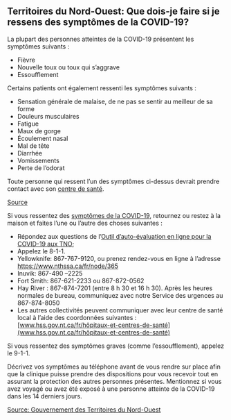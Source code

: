 ## Territoires du Nord-Ouest: Que dois-je faire si je ressens des symptômes de la COVID-19?

La plupart des personnes atteintes de la COVID-19 présentent les symptômes suivants :

- Fièvre
- Nouvelle toux ou toux qui s’aggrave
- Essoufflement

Certains patients ont également ressenti les symptômes suivants :

- Sensation générale de malaise, de ne pas se sentir au meilleur de sa forme
- Douleurs musculaires
- Fatigue    
- Maux de gorge
- Écoulement nasal
- Mal de tête
- Diarrhée
- Vomissements    
- Perte de l’odorat

Toute personne qui ressent l’un des symptômes ci-dessus devrait prendre contact avec son [centre de santé](https://www.hss.gov.nt.ca/fr/h%C3%B4pitaux-et-centres-de-sant%C3%A9).

[Source](https://www.hss.gov.nt.ca/fr/services/maladie-%C3%A0-coronavirus-covid-19/test-de-d%C3%A9pistage-de-la-covid-19)

Si vous ressentez des [symptômes de la COVID-19](https://www.hss.gov.nt.ca/fr/services/maladie-%C3%A0-coronavirus-covid-19/%C3%A0-propos-de-la-covid-19#quels-sont-les-sympt-mes-de-la-covid-19-), retournez ou restez à la maison et faites l’une ou l’autre des choses suivantes :

- Répondez aux questions de l’[Outil d’auto-évaluation en ligne pour la COVID-19 aux TNO](https://www.hss.gov.nt.ca/fr/services/maladie-%C3%A0-coronavirus-covid-19/outil-d%E2%80%99auto-%C3%A9valuation-en-ligne-pour-la-covid-19-aux-tno);
- Appelez le 8-1-1.
- Yellowknife: 867-767-9120, ou prenez rendez-vous en ligne à l’adresse https://www.nthssa.ca/fr/node/365
- Inuvik: 867-490 –2225
- Fort Smith: 867-621-2233 ou 867-872-0562
- Hay River : 867-874-7201 (entre 8 h 30 et 16 h 30). Après les heures normales de bureau, communiquez avec notre Service des urgences au 867-874-8050
- Les autres collectivités peuvent communiquer avec leur centre de santé local à l’aide des coordonnées suivantes : [www.hss.gov.nt.ca/fr/hôpitaux-et-centres-de-santé](www.hss.gov.nt.ca/fr/hôpitaux-et-centres-de-santé)

Si vous ressentez des symptômes graves (comme l’essoufflement), appelez le 9-1-1.

Décrivez vos symptômes au téléphone avant de vous rendre sur place afin que la clinique puisse prendre des dispositions pour vous recevoir tout en assurant la protection des autres personnes présentes. Mentionnez si vous avez voyagé ou avez été exposé à une personne atteinte de la COVID-19 dans les 14 derniers jours.

[Source: Gouvernement des Territoires du Nord-Ouest](https://www.hss.gov.nt.ca/fr/services/maladie-%C3%A0-coronavirus-covid-19/conseils-aux-r%C3%A9sidents-des-tno)
